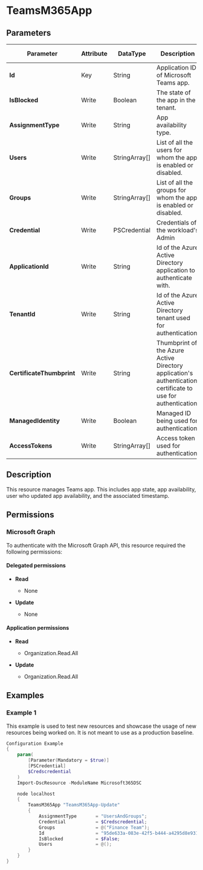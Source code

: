 ﻿# TeamsM365App

## Parameters

| Parameter | Attribute | DataType | Description | Allowed Values |
| --- | --- | --- | --- | --- |
| **Id** | Key | String | Application ID of Microsoft Teams app. | |
| **IsBlocked** | Write | Boolean | The state of the app in the tenant. | |
| **AssignmentType** | Write | String | App availability type. | `Everyone`, `UsersAndGroups`, `NoOne` |
| **Users** | Write | StringArray[] | List of all the users for whom the app is enabled or disabled. | |
| **Groups** | Write | StringArray[] | List of all the groups for whom the app is enabled or disabled. | |
| **Credential** | Write | PSCredential | Credentials of the workload's Admin | |
| **ApplicationId** | Write | String | Id of the Azure Active Directory application to authenticate with. | |
| **TenantId** | Write | String | Id of the Azure Active Directory tenant used for authentication. | |
| **CertificateThumbprint** | Write | String | Thumbprint of the Azure Active Directory application's authentication certificate to use for authentication. | |
| **ManagedIdentity** | Write | Boolean | Managed ID being used for authentication. | |
| **AccessTokens** | Write | StringArray[] | Access token used for authentication. | |


## Description

This resource manages Teams app. This includes app state, app availability, user who updated app availability, and the associated timestamp.

## Permissions

### Microsoft Graph

To authenticate with the Microsoft Graph API, this resource required the following permissions:

#### Delegated permissions

- **Read**

    - None

- **Update**

    - None

#### Application permissions

- **Read**

    - Organization.Read.All

- **Update**

    - Organization.Read.All

## Examples

### Example 1

This example is used to test new resources and showcase the usage of new resources being worked on.
It is not meant to use as a production baseline.

```powershell
Configuration Example
{
    param(
        [Parameter(Mandatory = $true)]
        [PSCredential]
        $Credscredential
    )
    Import-DscResource -ModuleName Microsoft365DSC

    node localhost
    {
        TeamsM365App "TeamsM365App-Update"
        {
            AssignmentType       = "UsersAndGroups";
            Credential           = $Credscredential;
            Groups               = @("Finance Team");
            Id                   = "95de633a-083e-42f5-b444-a4295d8e9314";
            IsBlocked            = $False;
            Users                = @();
        }
    }
}
```


